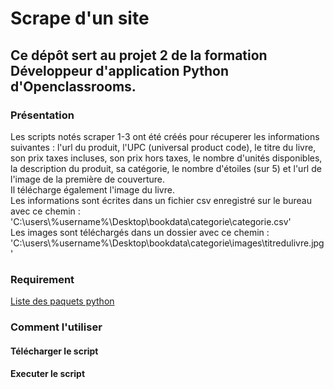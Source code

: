 # Scrape d'un site  

## Ce dépôt sert au projet 2 de la formation  Développeur d'application Python d'Openclassrooms.  

### Présentation  

Les scripts notés scraper 1-3 ont été créés pour récuperer les informations suivantes : l'url du produit, l'UPC (universal product code), le titre du livre, son prix taxes incluses, son prix hors taxes, 
le nombre d'unités disponibles, la description du produit, sa catégorie, le nombre d'étoiles (sur 5) et l'url de l'image de la première de couverture.  
Il télécharge également l'image du livre.  
Les informations sont écrites dans un fichier csv enregistré sur le bureau avec ce chemin : 'C:\\users\\%username%\\Desktop\\bookdata\\categorie\\categorie.csv'  
Les images sont téléchargés dans un dossier avec ce chemin : 'C:\\users\\%username%\\Desktop\\bookdata\\categorie\\images\titredulivre.jpg'

### Requirement 
[Liste des paquets python](https://github.com/elvisOC/P1/blob/master/requirement.txt)

### Comment l'utiliser  

#### Télécharger le script

#### Executer le script
